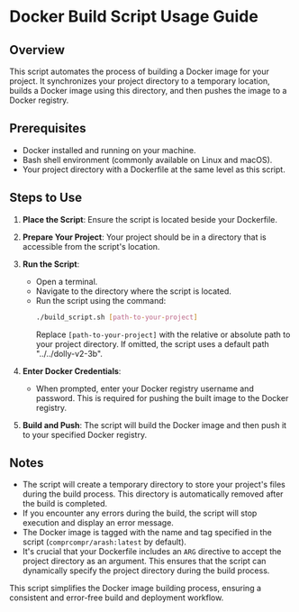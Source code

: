 # Docker Build Script Usage Guide

## Overview
This script automates the process of building a Docker image for your project. It synchronizes your project directory to a temporary location, builds a Docker image using this directory, and then pushes the image to a Docker registry.

## Prerequisites
- Docker installed and running on your machine.
- Bash shell environment (commonly available on Linux and macOS).
- Your project directory with a Dockerfile at the same level as this script.

## Steps to Use
1. **Place the Script**: Ensure the script is located beside your Dockerfile.

2. **Prepare Your Project**: Your project should be in a directory that is accessible from the script's location.

3. **Run the Script**: 
   - Open a terminal.
   - Navigate to the directory where the script is located.
   - Run the script using the command:
     ```bash
     ./build_script.sh [path-to-your-project]
     ```
     Replace `[path-to-your-project]` with the relative or absolute path to your project directory. If omitted, the script uses a default path "../../dolly-v2-3b".

4. **Enter Docker Credentials**: 
   - When prompted, enter your Docker registry username and password. This is required for pushing the built image to the Docker registry.

5. **Build and Push**: The script will build the Docker image and then push it to your specified Docker registry.

## Notes
- The script will create a temporary directory to store your project's files during the build process. This directory is automatically removed after the build is completed.
- If you encounter any errors during the build, the script will stop execution and display an error message.
- The Docker image is tagged with the name and tag specified in the script (`comprcompr/arash:latest` by default).
- It's crucial that your Dockerfile includes an `ARG` directive to accept the project directory as an argument. This ensures that the script can dynamically specify the project directory during the build process.

This script simplifies the Docker image building process, ensuring a consistent and error-free build and deployment workflow.

